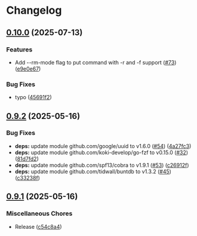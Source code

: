 # Changelog

## [0.10.0](https://github.com/koki-develop/gotrash/compare/v0.9.2...v0.10.0) (2025-07-13)


### Features

* Add --rm-mode flag to put command with -r and -f support ([#73](https://github.com/koki-develop/gotrash/issues/73)) ([e9e0e67](https://github.com/koki-develop/gotrash/commit/e9e0e67831a8336a47c09be50662ce50984f199b))


### Bug Fixes

* typo ([45691f2](https://github.com/koki-develop/gotrash/commit/45691f2bcdafe66cdc9b481e2e42540d74012c88))

## [0.9.2](https://github.com/koki-develop/gotrash/compare/v0.9.1...v0.9.2) (2025-05-16)


### Bug Fixes

* **deps:** update module github.com/google/uuid to v1.6.0 ([#54](https://github.com/koki-develop/gotrash/issues/54)) ([4a27fc3](https://github.com/koki-develop/gotrash/commit/4a27fc3af3eb9c889a2ad36a8c7bf3a9ef77e01b))
* **deps:** update module github.com/koki-develop/go-fzf to v0.15.0 ([#32](https://github.com/koki-develop/gotrash/issues/32)) ([81d7fd2](https://github.com/koki-develop/gotrash/commit/81d7fd2d6075f7d13b3dc5feb4185663f2c73888))
* **deps:** update module github.com/spf13/cobra to v1.9.1 ([#53](https://github.com/koki-develop/gotrash/issues/53)) ([c26912f](https://github.com/koki-develop/gotrash/commit/c26912fbd2ab3a4ec8169c1b8a65e3724c84d50f))
* **deps:** update module github.com/tidwall/buntdb to v1.3.2 ([#45](https://github.com/koki-develop/gotrash/issues/45)) ([c33238f](https://github.com/koki-develop/gotrash/commit/c33238f06884196b16a4eb1632dc8062efb73055))

## [0.9.1](https://github.com/koki-develop/gotrash/compare/v0.9.0...v0.9.1) (2025-05-16)


### Miscellaneous Chores

* Release ([c54c8a4](https://github.com/koki-develop/gotrash/commit/c54c8a49dcc568ee73944d714d1bdbea13d9ad97))
